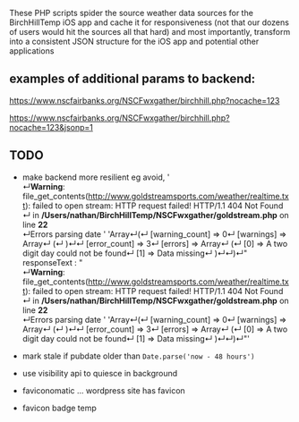These PHP scripts spider the source weather data sources for the BirchHillTemp iOS app and cache it for responsiveness (not that our dozens of users would hit the sources all that hard) and most importantly, transform into a consistent JSON structure for the iOS app and potential other applications


## examples of additional params to backend:

https://www.nscfairbanks.org/NSCFwxgather/birchhill.php?nocache=123

https://www.nscfairbanks.org/NSCFwxgather/birchhill.php?nocache=123&jsonp=1



## TODO
- make backend more resilient eg avoid, '<br />↵<b>Warning</b>:  file_get_contents(http://www.goldstreamsports.com/weather/realtime.txt): failed to open stream: HTTP request failed! HTTP/1.1 404 Not Found
↵ in <b>/Users/nathan/BirchHillTemp/NSCFwxgather/goldstream.php</b> on line <b>22</b><br />↵Errors parsing date ' 'Array↵(↵    [warning_count] => 0↵    [warnings] => Array↵        (↵        )↵↵    [error_count] => 3↵    [errors] => Array↵        (↵            [0] => A two digit day could not be found↵            [1] => Data missing↵        )↵↵)↵"
responseText
:
"<br />↵<b>Warning</b>:  file_get_contents(http://www.goldstreamsports.com/weather/realtime.txt): failed to open stream: HTTP request failed! HTTP/1.1 404 Not Found
↵ in <b>/Users/nathan/BirchHillTemp/NSCFwxgather/goldstream.php</b> on line <b>22</b><br />↵Errors parsing date ' 'Array↵(↵    [warning_count] => 0↵    [warnings] => Array↵        (↵        )↵↵    [error_count] => 3↵    [errors] => Array↵        (↵            [0] => A two digit day could not be found↵            [1] => Data missing↵        )↵↵)↵"'

-  mark stale if pubdate older than `Date.parse('now - 48 hours')`
-  use visibility api to quiesce in background
-  faviconomatic ... wordpress site has favicon
-  favicon badge temp

